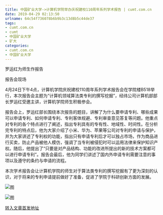 ```yaml
---
title: 中国矿业大学->计算机学院举办庆祝建校110周年系列学术报告 | cumt.com.cn
date: 2019-04-29 02:13:50
urlname: 64c54f736078b6b9b3c13d8b5c44de37
tags: 
- cumt.com.cn
- cumt
- 中国矿业大学
- 矿大
categories:
- cumt.com.cn
- 中国矿业大学
---
```


罗运红为师生作报告

报告会现场

4月24日下午4点，计算机学院庆祝建校110周年系列学术报告会在学院楼B518举行，本次报告会主题为“计算机领域算法类专利的撰写挖掘”，经纬公司计算机部部长罗运红受邀主讲，计算机学院师生积极参会。

报告会上，罗运红部长围绕本次报告的题目，讲解了为什么要申请专利、哪些成果可以申请专利、如何申请专利、专利客体规避、专利审查意见答复等问题。他重点对专利的各个特点进行了阐述，指出专利具有的专有性、地域性、时间性。在分析完专利的特点后，他为大家介绍了小米、华为、苹果等公司对专利的申请与保护，并为大家讲述了专利权的功能，指出只有申请专利后才可以独占市场，作为商品进行买卖，防止产品被他人模仿，强调了当专利被侵犯时可以运用法律来保护知识产权。随后，他提出了“只要是对产品结构、功能的改进所提出的新的技术方案都可以进行申请专利”。报告会最后，他为同学们讲述了国内外申请专利需要注意的事项以及遵守的条约与申请的流程。

本次学术报告会让计算机学院的师生对于算法类专利的撰写挖掘有了更为深刻的认识，对于将来的专利申请提前做好了准备，促进了学院于科研创新方面的发展。

![图](http://xwzx.cumt.edu.cn/_upload/article/images/59/88/7443b7994afaa685c707e1fb18c1/6d9af878-7189-4f56-82eb-7f88e49a4365.jpg)

![图](http://xwzx.cumt.edu.cn/_upload/article/images/59/88/7443b7994afaa685c707e1fb18c1/2ccb5108-a1b4-4720-87af-22ab9c138405.jpg)

[转入文章首发地址](http://xwzx.cumt.edu.cn/f8/05/c523a522245/page.htm)